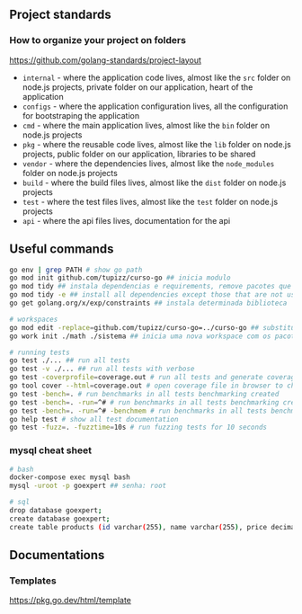 ## Project standards

### How to organize your project on folders
https://github.com/golang-standards/project-layout

- `internal` - where the application code lives, almost like the `src` folder on node.js projects, private folder on our application, heart of the application
- `configs` - where the application configuration lives, all the configuration for bootstraping the application
- `cmd` - where the main application lives, almost like the `bin` folder on node.js projects
- `pkg` - where the reusable code lives, almost like the `lib` folder on node.js projects, public folder on our application, libraries to be shared
- `vendor` - where the dependencies lives, almost like the `node_modules` folder on node.js projects
- `build` - where the build files lives, almost like the `dist` folder on node.js projects
- `test` - where the test files lives, almost like the `test` folder on node.js projects
- `api` - where the api files lives, documentation for the api

## Useful commands

````bash
go env | grep PATH # show go path
go mod init github.com/tupizz/curso-go ## inicia modulo
go mod tidy ## instala dependencias e requirements, remove pacotes que não estamos utilizandos
go mod tidy -e ## install all dependencies except those that are not used and found in the go.mod file
go get golang.org/x/exp/constraints ## instala determinada biblioteca

# workspaces
go mod edit -replace=github.com/tupizz/curso-go=../curso-go ## substitui o caminho do pacote
go work init ./math ./sistema ## inicia uma nova workspace com os pacotes math e sistema que enxergam um ao outro quando trabalhamos com pacotes locais

# running tests
go test ./... ## run all tests
go test -v ./... ## run all tests with verbose
go test -coverprofile=coverage.out # run all tests and generate coverage file
go tool cover --html=coverage.out # open coverage file in browser to check what is missing
go test -bench=. # run benchmarks in all tests benchmarking created
go test -bench=. -run=^# # run benchmarks in all tests benchmarking created and run only benchmarks that starts with 
go test -bench=. -run=^# -benchmem # run benchmarks in all tests benchmarking created and run only benchmarks that starts with and show memory allocation
go help test # show all test documentation
go test -fuzz=. -fuzztime=10s # run fuzzing tests for 10 seconds
````

### mysql cheat sheet

```bash
# bash 
docker-compose exec mysql bash
mysql -uroot -p goexpert ## senha: root

# sql
drop database goexpert;
create database goexpert;
create table products (id varchar(255), name varchar(255), price decimal(10,2), primary key (id))
```

## Documentations

### Templates
https://pkg.go.dev/html/template